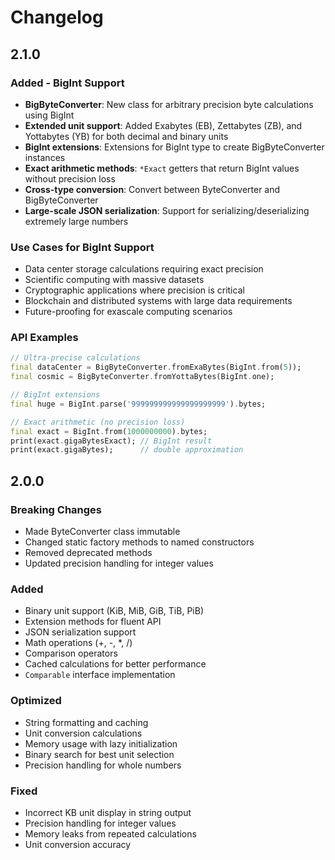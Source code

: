 # Changelog

## 2.1.0

### Added - BigInt Support

- **BigByteConverter**: New class for arbitrary precision byte calculations using BigInt
- **Extended unit support**: Added Exabytes (EB), Zettabytes (ZB), and Yottabytes (YB) for both decimal and binary units
- **BigInt extensions**: Extensions for BigInt type to create BigByteConverter instances
- **Exact arithmetic methods**: `*Exact` getters that return BigInt values without precision loss
- **Cross-type conversion**: Convert between ByteConverter and BigByteConverter
- **Large-scale JSON serialization**: Support for serializing/deserializing extremely large numbers

### Use Cases for BigInt Support

- Data center storage calculations requiring exact precision
- Scientific computing with massive datasets
- Cryptographic applications where precision is critical
- Blockchain and distributed systems with large data requirements
- Future-proofing for exascale computing scenarios

### API Examples

```dart
// Ultra-precise calculations
final dataCenter = BigByteConverter.fromExaBytes(BigInt.from(5));
final cosmic = BigByteConverter.fromYottaBytes(BigInt.one);

// BigInt extensions
final huge = BigInt.parse('999999999999999999999').bytes;

// Exact arithmetic (no precision loss)
final exact = BigInt.from(1000000000).bytes;
print(exact.gigaBytesExact); // BigInt result
print(exact.gigaBytes);      // double approximation
```

## 2.0.0

### Breaking Changes

- Made ByteConverter class immutable
- Changed static factory methods to named constructors
- Removed deprecated methods
- Updated precision handling for integer values

### Added

- Binary unit support (KiB, MiB, GiB, TiB, PiB)
- Extension methods for fluent API
- JSON serialization support
- Math operations (+, -, \*, /)
- Comparison operators
- Cached calculations for better performance
- `Comparable` interface implementation

### Optimized

- String formatting and caching
- Unit conversion calculations
- Memory usage with lazy initialization
- Binary search for best unit selection
- Precision handling for whole numbers

### Fixed

- Incorrect KB unit display in string output
- Precision handling for integer values
- Memory leaks from repeated calculations
- Unit conversion accuracy
